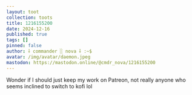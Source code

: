 ```yaml
---
layout: toot
collection: toots
title: 1216155200
date: 2024-12-16
published: true
tags: []
pinned: false
author: ⸸ commander ░ nova ⸸ :~$
avatar: /img/avatar/daemon.jpeg
mastodon: https://mastodon.online/@cmdr_nova/1216155200
---
```


Wonder if I should just keep my work on Patreon, not really anyone who seems inclined to switch to kofi lol
